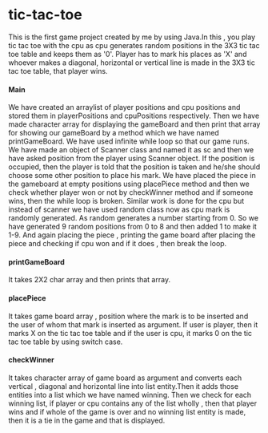 # tic-tac-toe
This is the first game project created by me by using Java.In this , you play tic tac toe with the cpu as cpu generates random positions in the 3X3 tic tac toe table and keeps them as '0'. Player has to mark his places as 'X' and whoever makes a diagonal, horizontal or vertical line is made in the 3X3 tic tac toe table, that player wins.

#### Main
We have created an arraylist of player positions and cpu positions and stored them in playerPositions and cpuPositions respectively.
Then we have made character array for displaying the gameBoard and then print that array for showing our gameBoard by a method which we have named printGameBoard.
We have used infinite while loop so that our game runs. We have made an object of Scanner class and named it as sc and then we have asked position from the player using Scanner object. If the position is occupied, then the player is told that the position is taken and he/she should choose some other position to place his mark.
We have placed the piece in the gameboard at empty positions using placePiece method and then we check whether player won or not by checkWinner method and if someone wins, then the while loop is broken.
Similar work is done for the cpu but instead of scanner we have used random class now as cpu mark is randomly generated. As random generates a number starting from 0. So we have generated 9 random positions from 0 to 8 and then added 1 to make it 1-9.
And again placing the piece , printing the game board after placing the piece and checking if cpu won and if it does , then break the loop.

#### printGameBoard
It takes 2X2 char array and then prints that array.

#### placePiece
It takes game board array , position where the mark is to be inserted and the user of whom that mark is inserted as argument. If user is player, then it marks X on the tic tac toe table and if the user is cpu, it marks 0 on the tic tac toe table by using switch case.

#### checkWinner
It takes character array of game board as argument and converts each vertical , diagonal and horizontal line into  list entity.Then it adds those entities into a list which we have named winning. Then we check for each winning list, if player or cpu contains any of the list wholly , then that player wins and if whole of the game is over and no winning list entity is made, then it is a tie in the game and that is displayed.
